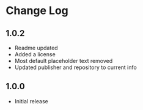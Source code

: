 # Change Log

## 1.0.2
- Readme updated
- Added a license
- Most default placeholder text removed
- Updated publisher and repository to current info

## 1.0.0
- Initial release
